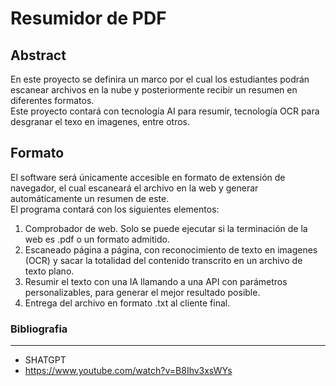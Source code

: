 # Resumidor de PDF
## Abstract
En este proyecto se definira un marco por el cual los estudiantes podrán escanear archivos en la nube y posteriormente recibir un resumen en diferentes formatos.
<br>Este proyecto contará con tecnología AI para resumir, tecnología OCR para desgranar el texo en imagenes, entre otros.

## Formato 
El software será únicamente accesible en formato de extensión de navegador, el cual escaneará el archivo en la web y generar automáticamente un resumen de este. <br> El programa contará con los siguientes elementos:<br>
1. Comprobador de web. Solo se puede ejecutar si la terminación de la web es .pdf o un formato admitido.
2. Escaneado página a página, con reconocimiento de texto en imagenes (OCR) y sacar la totalidad del contenido transcrito en un archivo de texto plano.
3. Resumir el texto con una IA llamando a una API con parámetros personalizables, para generar el mejor resultado posible.
4. Entrega del archivo en formato .txt al cliente final.

### Bibliografia
---
- SHATGPT
- https://www.youtube.com/watch?v=B8Ihv3xsWYs